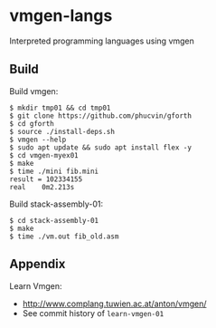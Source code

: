 # vmgen-langs
Interpreted programming languages using vmgen

## Build

Build vmgen:
```
$ mkdir tmp01 && cd tmp01
$ git clone https://github.com/phucvin/gforth
$ cd gforth
$ source ./install-deps.sh
$ vmgen --help
$ sudo apt update && sudo apt install flex -y
$ cd vmgen-myex01
$ make
$ time ./mini fib.mini
result = 102334155
real    0m2.213s
```

Build stack-assembly-01:
```
$ cd stack-assembly-01
$ make
$ time ./vm.out fib_old.asm
```

## Appendix

Learn Vmgen:
- http://www.complang.tuwien.ac.at/anton/vmgen/
- See commit history of `learn-vmgen-01`